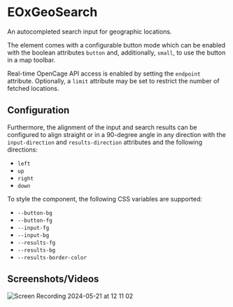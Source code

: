 # EOxGeoSearch

An autocompleted search input for geographic locations.

The element comes with a configurable button mode which can be enabled with the boolean attributes `button` and, additionally, `small`, to use the button in a map toolbar.

Real-time OpenCage API access is enabled by setting the `endpoint` attribute. Optionally, a `limit` attribute may be set to restrict the number of fetched locations.

## Configuration

Furthermore, the alignment of the input and search results can be configured to align straight or in a 90-degree angle in any direction with the `input-direction` and `results-direction` attributes and the following directions:

- `left`
- `up`
- `right`
- `down`

To style the component, the following CSS variables are supported:

- `--button-bg`
- `--button-fg`
- `--input-fg`
- `--input-bg`
- `--results-fg`
- `--results-bg`
- `--results-border-color`

## Screenshots/Videos

![Screen Recording 2024-05-21 at 12 11 02](https://github.com/EOX-A/EOxElements/assets/94269527/5d207fbb-6abf-42d5-b053-74ad4e75f930)
